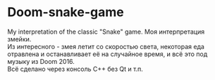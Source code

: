 # Doom-snake-game
My interpretation of the classic "Snake" game.
Моя интерпретация змейки.
\
Из интересного - змея летит со скоростью света, некоторая еда отравлена и останавливает её на случайное время, и всё это под музыку из Doom 2016.
\
Всё сделано через консоль С++ без Qt и т.п.
